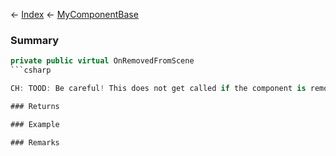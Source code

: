 ← [Index](Api-Index) ← [MyComponentBase](VRage.Game.Components.MyComponentBase)

### Summary

```csharp
private public virtual OnRemovedFromScene
```csharp

CH: TOOD: Be careful! This does not get called if the component is removed from a container that is still in the scene!

### Returns

### Example

### Remarks

